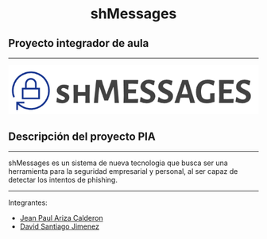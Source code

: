 <h1 align="center"> shMessages</h1>

## Proyecto integrador de aula
---
<p align="center"><img src="https://github.com/D4V1D16/shMessages/blob/main/shMessages.png"/></p>



## Descripción del proyecto PIA
---
shMessages es un sistema de nueva tecnologia que busca ser una herramienta para la seguridad empresarial y personal, al ser capaz de detectar los intentos de phishing.



---
<p>Integrantes:</p>
<ul>
  <li><a href="https://github.com/jeanlol0123">Jean Paul Ariza Calderon</a></li>
  <li><a href="https://github.com/D4V1D16">David Santiago Jimenez</a></li>
</ul>

